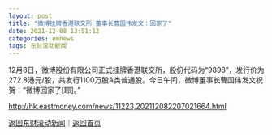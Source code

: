 ```yaml
---
layout: post
title: "微博挂牌香港联交所 董事长曹国伟发文：回家了"
date: 2021-12-08 13:51:12
categories: emnews
tags: 东财滚动新闻
---
```


12月8日，微博股份有限公司正式挂牌香港联交所，股份代码为“9898”，发行价为272.8港元/股，共发行1100万股A类普通股。今日午间，微博董事长曹国伟发文祝贺：“微博回家了[耶]。”

<http://hk.eastmoney.com/news/11223,202112082207021664.html>

[返回东财滚动新闻](//finews.withounder.com/emnews/)｜[返回首页](//finews.withounder.com/)